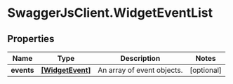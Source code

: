 # SwaggerJsClient.WidgetEventList

## Properties
Name | Type | Description | Notes
------------ | ------------- | ------------- | -------------
**events** | [**[WidgetEvent]**](WidgetEvent.md) | An array of event objects. | [optional] 



